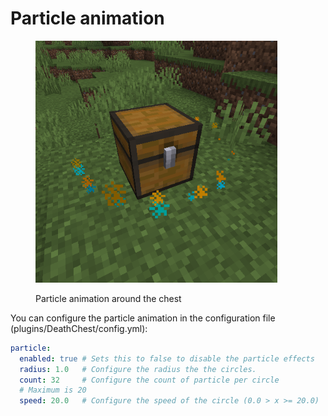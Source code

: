 # Particle animation

<figure><img src="../.gitbook/assets/chest-with-particle.png" alt="" width="387"><figcaption><p>Particle animation around the chest</p></figcaption></figure>

You can configure the particle animation in the configuration file (plugins/DeathChest/config.yml):

```yaml
particle:
  enabled: true # Sets this to false to disable the particle effects
  radius: 1.0   # Configure the radius the the circles.
  count: 32     # Configure the count of particle per circle
  # Maximum is 20
  speed: 20.0   # Configure the speed of the circle (0.0 > x >= 20.0)

```
